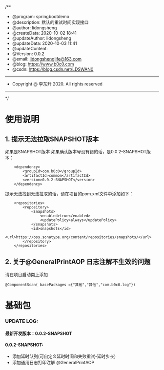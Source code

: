 

/**
 * @program: springbootdemo
 * @description: 默认的重试时间实现接口
 * @author: lidongsheng
 * @createData: 2020-10-02 18:41
 * @updateAuthor: lidongsheng
 * @updateData: 2020-10-03 11:41
 * @updateContent:
 * @Version: 0.0.2
 * @email: lidongshenglife@163.com
 * @blog: https://www.b0c0.com
 * @csdn: https://blog.csdn.net/LDSWAN0
 * ************************************************
 * Copyright @ 李东升 2020. All rights reserved
 * ************************************************
 */

# 使用说明

## 1. 提示无法拉取SNAPSHOT版本
如果是SNAPSHOT版本
如果确认版本号没有错的话，是0.0.2-SNAPSHOT版本：
```
    <dependency>
        <groupId>com.b0c0</groupId>
        <artifactId>common</artifactId>
        <version>0.0.2-SNAPSHOT</version>
    </dependency>
```
提示无法找到无法拉取的话，请在项目的pom.xml文件中添加如下：
```
    <repositories>
        <repository>
            <snapshots>
                <enabled>true</enabled>
                <updatePolicy>always</updatePolicy>
            </snapshots>
            <id>snapshots</id>
            <url>https://oss.sonatype.org/content/repositories/snapshots/</url>
        </repository>
    </repositories>
```
## 2. 关于@GeneralPrintAOP 日志注解不生效的问题

请在项目启动类上添加

```
@ComponentScan( basePackages ={"其他","其他","com.b0c0.log"})
```


 

# 基础包

### UPDATE LOG:

#### 最新开发版本：0.0.2-SNAPSHOT

#### 0.0.2-SNAPSHOT: 
* 添加延时队列(可自定义延时时间和失败重试-延时步长)
* 添加通用日志打印注解 @GeneralPrintAOP

    
